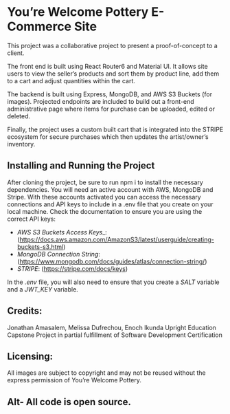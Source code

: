 # You’re Welcome Pottery E-Commerce Site
This project was a collaborative project to present a proof-of-concept to a client.

The front end is built using React Router6 and Material UI. It allows site users to view the seller’s products and sort them by product line, add them to a cart and adjust quantities within the cart.

The backend is built using Express, MongoDB, and AWS S3 Buckets (for images). Projected endpoints are included to build out a front-end administrative page where items for purchase can be uploaded, edited or deleted.

Finally, the project uses a custom built cart that is integrated into the STRIPE ecosystem for secure purchases which then updates the artist/owner’s inventory.

Installing and Running the Project
----------------------------------

After cloning the project, be sure to run npm i to install the necessary dependencies. You will need an active account with AWS, MongoDB and Stripe. With these accounts activated you can access the necessary connections and API keys to include in a .env file that you create on your local machine. Check the documentation to ensure you are using the correct API keys:

* _AWS_ _S3_ _Buckets_ _Access_ _Keys__:  (https://docs.aws.amazon.com/AmazonS3/latest/userguide/creating-buckets-s3.html)
* _MongoDB_ _Connection_ _String_: (https://www.mongodb.com/docs/guides/atlas/connection-string/)
* _STRIPE_: (https://stripe.com/docs/keys)

In the *.env* file, you will also need to ensure that you create a *SALT* variable and a *JWT_KEY* variable.

Credits: 
-------

Jonathan Amasalem, Melissa Dufrechou, Enoch Ikunda
Upright Education Capstone Project in partial fulfillment of Software Development Certification 

Licensing:
----------

All images are subject to copyright and may not be reused without the express permission of You’re Welcome Pottery.

Alt- All code is open source.
-----------------------------

